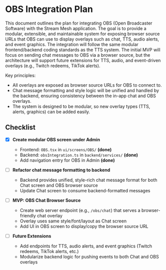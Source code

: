 # OBS Integration Plan

This document outlines the plan for integrating OBS (Open Broadcaster Software) with the Stream Mesh application. The goal is to provide a modular, extensible, and maintainable system for exposing browser source URLs that OBS can use to display overlays such as chat, TTS, audio alerts, and event graphics. The integration will follow the same modular frontend/backend coding standards as the TTS system. The initial MVP will focus on sending chat messages to OBS via a browser source, but the architecture will support future extensions for TTS, audio, and event-driven overlays (e.g., Twitch redeems, TikTok alerts).

Key principles:
- All overlays are exposed as browser source URLs for OBS to connect to.
- Chat message formatting and style logic will be unified and handled by the backend, ensuring consistency between the in-app chat and OBS overlays.
- The system is designed to be modular, so new overlay types (TTS, alerts, graphics) can be added easily.

## Checklist

- [x] **Create modular OBS screen under Admin**
  - Frontend: `OBS.tsx` in `ui/screens/OBS/` **(done)**
  - Backend: `obsIntegration.ts` in `backend/services/` **(done)**
  - Add navigation entry for OBS in Admin **(done)**

- [ ] **Refactor chat message formatting to backend**
  - Backend provides unified, style-rich chat message format for both Chat screen and OBS browser source
  - Update Chat screen to consume backend-formatted messages

- [ ] **MVP: OBS Chat Browser Source**
  - Create web server endpoint (e.g., `/obs/chat`) that serves a browser-friendly chat overlay
  - Overlay uses same style/font/layout as Chat screen
  - Add UI in OBS screen to display/copy the browser source URL

- [ ] **Future Extensions**
  - Add endpoints for TTS, audio alerts, and event graphics (Twitch redeems, TikTok alerts, etc.)
  - Modularize backend logic for pushing events to both Chat and OBS overlays
